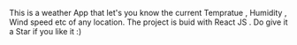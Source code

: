 
This is a weather App that let's you know the current Tempratue , Humidity , Wind speed etc of any location.
The project is buid with React JS . Do give it a Star if you like it :) 
